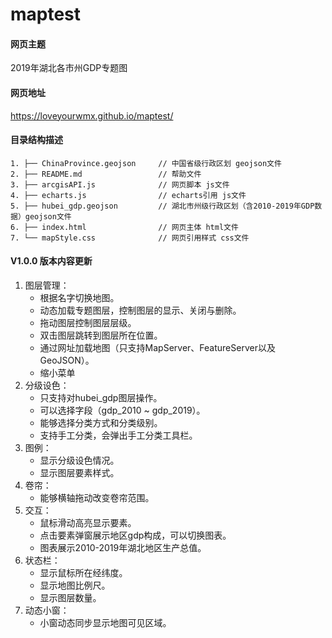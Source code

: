 # maptest

#### 网页主题
2019年湖北各市州GDP专题图

#### 网页地址
https://loveyourwmx.github.io/maptest/

#### 目录结构描述
    1. ├── ChinaProvince.geojson     // 中国省级行政区划 geojson文件  
    2. ├── README.md                 // 帮助文件    
    3. ├── arcgisAPI.js              // 网页脚本 js文件  
    4. ├── echarts.js                // echarts引用 js文件  
    5. ├── hubei_gdp.geojson         // 湖北市州级行政区划（含2010-2019年GDP数据）geojson文件  
    6. ├── index.html                // 网页主体 html文件  
    7. └── mapStyle.css              // 网页引用样式 css文件  
 

#### V1.0.0 版本内容更新
1. 图层管理：
    - 根据名字切换地图。
    - 动态加载专题图层，控制图层的显示、关闭与删除。
    - 拖动图层控制图层层级。
    - 双击图层跳转到图层所在位置。
    - 通过网址加载地图（只支持MapServer、FeatureServer以及GeoJSON）。
    - 缩小菜单
2. 分级设色：
    - 只支持对hubei_gdp图层操作。
    - 可以选择字段（gdp_2010 ~ gdp_2019）。
    - 能够选择分类方式和分类级别。
    - 支持手工分类，会弹出手工分类工具栏。
3. 图例：
    - 显示分级设色情况。
    - 显示图层要素样式。
4. 卷帘：
    - 能够横轴拖动改变卷帘范围。
5. 交互：
    - 鼠标滑动高亮显示要素。
    - 点击要素弹窗展示地区gdp构成，可以切换图表。
    - 图表展示2010-2019年湖北地区生产总值。
6. 状态栏：
    - 显示鼠标所在经纬度。
    - 显示地图比例尺。
    - 显示图层数量。
7. 动态小窗：
    - 小窗动态同步显示地图可见区域。




